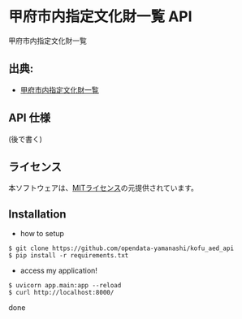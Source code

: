 # 甲府市内指定文化財一覧 API
甲府市内指定文化財一覧

## 出典:
* [甲府市内指定文化財一覧](https://www.city.kofu.yamanashi.jp/joho/opendata/shisetsu/index.html)

## API 仕様
(後で書く)

## ライセンス
本ソフトウェアは、[MITライセンス](https://github.com/opendata-yamanashi/onsen-api/blob/main/LICENSE.txt)の元提供されています。

## Installation

* how to setup  
```
$ git clone https://github.com/opendata-yamanashi/kofu_aed_api
$ pip install -r requirements.txt
```
* access my application!
```
$ uvicorn app.main:app --reload 
$ curl http://localhost:8000/
```

done
